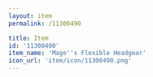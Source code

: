 ```yaml
---
layout: item
permalink: /11300490

title: Item
id: '11300490'
item_name: 'Mage''s Flexible Headgear'
icon_url: 'item/icon/11300490.png'
---
```


